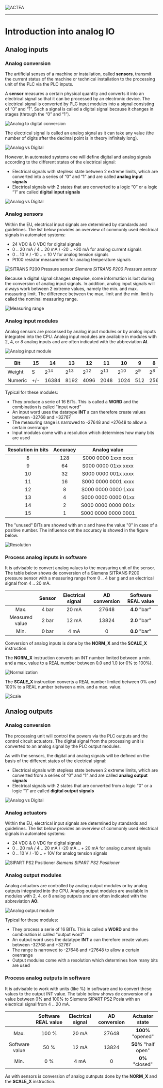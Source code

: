 ![ACTEA](/Logo_ACTEA_2.png)
_____________________________________
# Introduction into analog IO
## Analog inputs
### Analog conversion
The artificial senses of a machine or installation, called **sensors**, transmit the current status of the machine or technical installation to the processing unit of the PLC via the PLC inputs.

A **sensor** measures a certain physical quantity and converts it into an electrical signal so that it can be processed by an electronic device. The electrical signal is converted by PLC input modules into a signal consisting of “0” and “1”. Such a signal is called a digital signal because it changes in stages (through the “0” and “1”).

![Analog to digital conversion](../Ex07/Images/AD.jpg)

The electrical signal is called an analog signal as it can take any value (the number of digits after the decimal point is in theory infinitely long).

![Analog vs Digital](../Ex07/Images/analog_vs_digital.jpg)

However, in automated systems one will define digital and analog signals according to the different states of the electrical signal:
- Electrical signals with stepless state between 2 extreme limits, which are converted into a series of “0” and “1” and are called **analog input signals**
- Electrical signals with 2 states that are converted to a logic “0” or a logic “1” are called **digital input signals**

![Analog vs Digital](../Ex07/Images/analog_vs_digital_detail.jpg)

### Analog sensors
Within the EU, electrical input signals are determined by standards and guidelines. The list below provides an overview of commonly used electrical signals in automated systems:
- 24 VDC & 0 VDC for digital signals
- 0 .. 20 mA / 4 .. 20 mA / -20 .. +20 mA for analog current signals
- 0 .. 10 V / -10 .. + 10 V for analog tension signals
- Pt100 resistor measurement for analog temperature signals

![SITRANS P200 Pressure sensor](../Ex07/Images/sitrans_p200.jpg)
_Siemens SITRANS P200 Pressure sensor_

Because a digital signal changes stepwise, some information is lost during the conversion of analog input signals. In addition, analog input signals will always work between 2 extreme values, namely the min. and max. measuring limit. The difference between the max. limit and the min. limit is called the nominal measuring range.

![Measuring range](../Ex07/Images/measuring_range.jpg)

### Analog input modules
Analog sensors are processed by analog input modules or by analog inputs integrated into the CPU. Analog input modules are available in modules with 2, 4, or 8 analog inputs and are often indicated with the abbreviation **AI**.

![Analog input module](../Ex07/Images/ai_module.jpg)

| Bit        | 15                 | 14    | 13   | 12   | 11   | 10   | 9   | 8   | 7   | 6  | 5  | 4  | 3  | 2  | 1  | 0  |
|-------------|--------------------|-------|------|------|------|------|-----|-----|-----|----|----|----|----|----|----|----|
| Weight     | S                  | 2<sup>14   | 2<sup>13  | 2<sup>12  | 2<sup>11  | 2<sup>10  | 2<sup>9  | 2<sup>8  | 2<sup>7  | 2<sup>6 | 2<sup>5 | 2<sup>4 | 2<sup>3 | 2<sup>2 | 2<sup>1 | 2<sup>0 |
| Numeric | \+/-               | 16384 | 8192 | 4096 | 2048 | 1024 | 512 | 256 | 128 | 64 | 32 | 16 | 8  | 4  | 2  | 1  |

Typical for these modules:
- They produce a serie of 16 BITs. This is called a **WORD** and the combination is called "input word"
- An input word uses the datatype **INT** a can therefore create values between -32768 and +32767
- The measuring range is narrowed to -27648 and +27648 to allow a certain overrange
- Input modules come with a resolution which determines how many bits are used

| **Resolution in bits** | **Accuracy** | **Analog value**  |
| :-------------------: | :----------------: | :-----------------: |
| 8                     | 128                | S000 0000 1xxx xxxx |
| 9                     | 64                 | S000 0000 01xx xxxx |
| 10                    | 32                 | S000 0000 001x xxxx |
| 11                    | 16                 | S000 0000 0001 xxxx |
| 12                    | 8                  | S000 0000 0000 1xxx |
| 13                    | 4                  | S000 0000 0000 01xx |
| 14                    | 2                  | S000 0000 0000 001x |
| 15                    | 1                  | S000 0000 0000 0001 |

The "unused" BITs are showed with an x and have the value "0" in case of a positive number.
The influence ont the accuracy is showed in the figure below.

![Resolution](../Ex07/Images/resolution.jpg)

### Process analog inputs in software
It is advisable to convert analog values to the measuring unit of the sensor.
The table below shows de conversion of a Siemens SITRANS P200 pressure sensor with a measuring range from 0 .. 4 bar g and an electrical signal from 4 .. 20 mA.

|       | Sensor | Electrical signal | AD conversion |  Software REAL value |
| :---: | :---: | :---: | :---: | :---: |
| Max.  | 4 bar | 20 mA | 27648 | **4.0** "bar" |
| Measured value | 2 bar | 12 mA | 13824 | **2.0** "bar" |
| Min.  | 0 bar | 4 mA  | 0     | **0.0** "bar" |

Conversion of analog inputs is done by the **NORM_X** and the **SCALE_X** instruction.

The **NORM_X** instruction converts an INT number limited between a min. and a max. value to a REAL number between 0.0 and 1.0 (or 0% to 100%).

![Normalization](../Ex07/Images/norm.jpg)

The **SCALE_X** instruction converts a REAL number limited between 0% and 100% to a REAL number between a min. and a max. value.

![Scale](../Ex07/Images/scale.jpg)

## Analog outputs
### Analog conversion
The processing unit will control the powers via the PLC outputs and the control circuit actuators. The digital signal from the processing unit is converted to an analog signal by the PLC output modules.

As with the sensors, the digital and analog signals will be defined on the basis of the different states of the electrical signal:
- Electrical signals with stepless state between 2 extreme limits, which are converted from a series of “0” and “1” and are called **analog output signals**
- Electrical signals with 2 states that are converted from a logic “0” or a logic “1” are called **digital output signals**

![Analog vs Digital](../Ex07/Images/analog_vs_digital_detail_ao.jpg)

### Analog actuators
Within the EU, electrical input signals are determined by standards and guidelines. The list below provides an overview of commonly used electrical signals in automated systems:
- 24 VDC & 0 VDC for digital signals
- 0 .. 20 mA / 4 .. 20 mA / -20 mA .. + 20 mA for analog current signals
- 0 .. 10 V / -10 .. + 10V for analog tension signals

![SIPART PS2 Positioner](../Ex07/Images/sipart_ps2.jpg)
_Siemens SIPART PS2 Positioner_

### Analog output modules
Analog actuators are controlled by analog output modules or by analog outputs integrated into the CPU. Analog output modules are available in modules with 2, 4, or 8 analog outputs and are often indicated with the abbreviation **AO**.

![Analog output module](../Ex07/Images/ao_module.jpg)

Typical for these modules:
- They process a serie of 16 BITs. This is called a **WORD** and the combination is called "output word"
- An output word uses the datatype **INT** a can therefore create values between -32768 and +32767
- The range is narrowed to -27648 and +27648 to allow a certain overrange
- Output modules come with a resolution which determines how many bits are used

### Process analog outputs in software
It is advisable to work with units (like %) in software and to convert these values to the output INT value.
The table below shows de conversion of a value between 0% and 100% to Siemens SIPART PS2 Posia with  an electrical signal from 4 .. 20 mA.

|       | Software REAL value | Electrical signal | AD conversion |  Actuator state |
| :---: | :---: | :---: | :---: | :---: |
| Max.  | 100 % | 20 mA | 27648 | **100%** "opened" |
| Software value | 50 % | 12 mA | 13824 | **50%** "half open" |
| Min.  | 0 % | 4 mA  | 0     | **0%** "closed" |

As with sensors is conversion of analog outnputs done by the **NORM_X** and the **SCALE_X** instruction.
